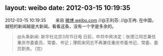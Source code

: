 layout: weibo
date: 2012-03-15 10:19:35
---
<meta name="referrer" content="no-referrer" />

2012-03-15 10:19:35  &nbsp;&nbsp;&nbsp;&nbsp;&nbsp;&nbsp; 来自 <a href="http://weibo.com/" rel="nofollow">微博 weibo.com</a>
//@王利芬: //@王冉: 在中国，越短的新闻越是大新闻。看看这条，没有一个字是多余的。
>  @头条新闻: 新华社北京3月15日电 日前，中共中央决定：张德江同志兼任重庆市委委员、常委、书记；薄熙来同志不再兼任重庆市委书记、常委、委员职务。（完） ​​​
